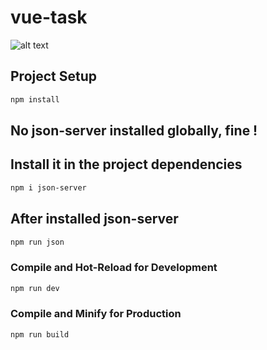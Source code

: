 # vue-task

![alt text](https://github.com/btkdevkh/vue-task/blob/main/assets/cover.png?raw=true)

## Project Setup

```sh
npm install
```

## No json-server installed globally, fine !
## Install it in the project dependencies

```sh
npm i json-server
```

## After installed json-server

```sh
npm run json
```

### Compile and Hot-Reload for Development

```sh
npm run dev
```

### Compile and Minify for Production

```sh
npm run build
```
